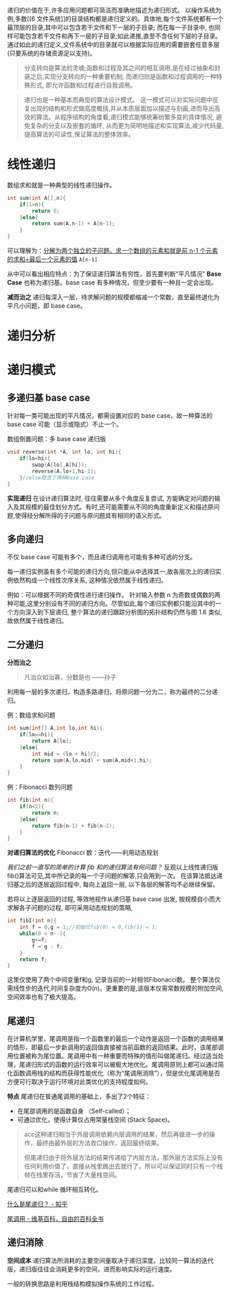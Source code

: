 递归的价值在于,许多应用问题都可简洁而准确地描述为递归形式。 以操作系统为例,多数[[6 文件系统]]的目录结构都是递归定义的。具体地,每个文件系统都有一个最顶层的目录,其中可以包含若干文件和下一层的子目录; 而在每一子目录中, 也同样可能包含若干文件和再下一层的子目录;如此递推,直至不含任何下层的子目录。通过如此的递归定义,文件系统中的目录就可以根据实际应用的需要嵌套任意多层(只要系统的存储资源足以支持)。

> 分支转向是算法的灵魂;函数和过程及其之间的相互调用,是在经过抽象和封装之后,实现分支转向的一种重要机制; 而递归则是函数和过程调用的一种特殊形式, 即允许函数和过程进行自我调用。

> 递归也是一种基本而典型的算法设计模式。 这一模式可以对实际问题中反复出现的结构和形式做高度概括,并从本质层面加以描述与刻画,进而导出高效的算法。从程序结构的角度看,递归模式能够统筹纷繁多变的具体情况, 避免复杂的分支以及嵌套的循环, 从而更为简明地描述和实现算法,减少代码量,提高算法的可读性,保证算法的整体效率。

# 线性递归
数组求和就是一种典型的线性递归操作。

```Cpp
int sum(int A[],n){
    if(1>n){
        return 0;
    }else{
        return sum(A,n-1) + A[n-1];
    }
}
```
可以理解为：<u>分解为两个独立的子问题。求一个数组的元素和就是前 n-1 个元素的求和+最后一个元素的值</u> `A[n-1]`

从中可以看出相应特点：为了保证递归算法有穷性，首先要判断“平凡情况”
**Base Case**
也称为递归基。base case 有多种情况，但至少要有一种且一定会出现。

**减而治之**
递归每深入一层，待求解问题的规模都缩减一个常数，直至最终退化为平凡小问题，即 base case。

# 递归分析

# 递归模式
## 多递归基 base case
针对每一类可能出现的平凡情况，都需设置对应的 base case，故一种算法的 base case 可能（显示或隐式）不止一个。

数组倒置问题：多 base case 递归版
```cpp
void reverse(int *A, int lo, int hi){
    if(lo<hi){
        swap(A[lo],A[hi]);
        reverse(A,lo+1,hi-1);
    }//else隐含了两种base case
}
```
**实现递归**
在设计递归算法时, 往往需要从多个角度反复尝试, 方能确定对问题的输入及其规模的最佳划分方式。有时,还可能需要从不同的角度重新定义和描述原问题,使得经分解所得的子问题与原问题具有相同的语义形式。

## 多向递归
不仅 base case 可能有多个，而且递归调用也可能有多种可选的分支。

每一递归实例虽有多个可能的递归方向,但只能从中选择其一,故各层次上的递归实例依然构成一个线性次序关系, 这种情况依然属于线性递归。

例如：可以根据不同的奇偶性进行递归操作。
针对输入参数 n 为奇数或偶数的两种可能,这里分别设有不同的递归方向。尽管如此,每个递归实例都只能沿其中的一个方向深入到下层递归, 整个算法的递归跟踪分析图的拓扑结构仍然与图 1.6 类似,故依然属于线性递归。

## 二分递归
**分而治之**
> 凡治众如治寡，分数是也
> ——孙子

利用每一层的多次递归，构造多路递归，将原问题一分为二，称为最终的二分递归。

例：数组求和问题
```cpp
int sum(int[] A,int lo,int hi){
    if(lo==hi){
        return A[lo];
    }else{
        int mid = (lo + hi)/2;
        return sum(A,lo,mid) + sum(A,mid+1,hi);
    }
}
```

例：Fibonacci 数列问题
```cpp
int fib(int n){
    if(n<2){
        return n;
    }else{
        return fib(n-1) + fib(n-2);
    }
}
```

**对递归算法的优化**
Fibonacci 数：迭代——利用动态规划

*我们之前一直写的简单的计算 fib 和的递归算法有何问题？*
反观以上线性递归版 fib()算法可见,其中所记录的每一个子问题的解答,只会用到一次。
在该算法抵达递归基之后的逐层返回过程中, 每向上返回一层, 以下各层的解答均不必继续保留。

若将以上逐层返回的过程, 等效地视作从递归基 base case 出发, 按规模自小而大求解各子问题的过程, 即可采用动态规划的策略,


```cpp
int fibI(int n){
	int f = 0,g = 1;//初始化fib(0) = 0,fib(1) = 1;
	while(0 < n--){
		g+=f;
		f = g - f;
	}
	return f;
}
```
这里仅使用了两个中间变量f和g, 记录当前的一对相邻Fibonacci数。 整个算法仅需线性步的迭代,时间复杂度为O(n)。更重要的是,该版本仅需常数规模的附加空间,空间效率也有了极大提高。

## 尾递归
在计算机学里，尾调用是指一个函数里的最后一个动作是返回一个函数的调用结果的情形，即最后一步新调用的返回值直接被当前函数的返回结果。此时，该尾部调用位置被称为尾位置。尾调用中有一种重要而特殊的情形叫做尾递归。经过适当处理，尾递归形式的函数的运行效率可以被极大地优化。尾调用原则上都可以通过简化函数调用栈的结构而获得性能优化（称为“尾调用消除”），但是优化尾调用是否方便可行取决于运行环境对此类优化的支持程度如何。

**特点**
尾递归在普通尾调用的基础上，多出了2个特征：
-   在尾部调用的是函数自身 （Self-called）；
-   可通过优化，使得计算仅占用常量栈空间 (Stack Space)。


> acc这种递归相当于外层调用依赖内层调用的结果，然后再做进一步的操作，最终由最外层的方法收口操作，返回最终结果。
> 
> 但尾递归由于将外层方法的结果传递给了内层方法，那外层方法实际上没有任何利用价值了，直接从栈里踢出去就行了，所以可以保证同时只有一个栈帧在栈里存活，节省了大量栈空间。

尾递归可以和while 循环相互转化。
  
[什么是尾递归？ - 知乎](https://www.zhihu.com/question/20761771/answer/1094636184)

[尾调用 - 维基百科，自由的百科全书](https://zh.wikipedia.org/wiki/%E5%B0%BE%E8%B0%83%E7%94%A8)

## 递归消除
**空间成本**
递归算法所消耗的主要空间量取决于递归深度。比较同一算法的迭代版，递归版往往会消耗更多的空间，进而影响实际的运行速度。

一般的转换思路是利用栈结构模拟操作系统的工作过程。
